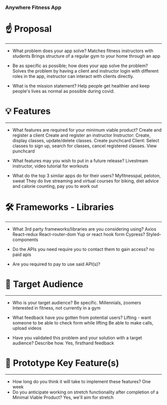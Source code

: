 ### Anywhere Fitness App ###

# ☝️ Proposal
 
---
 
- What problem does your app solve?
Matches fitness instructors with students
Brings structure of a regular gym to your home through an app
 
- Be as specific as possible; how does your app solve the problem?
Solves the problem by having a client and instructor login with different roles in the app, instructor can interact with clients directly.
 
- What is the mission statement?
Help people get healthier and keep people's lives as normal as possible during covid.
 
 
 
 
# 💡 Features
 
---
 
- What features are required for your minimum viable product?
Create and register a client
Create and register an instructor
Instructor: Create, display classes, update/delete classes. Create punchcard
Client: Select classes to sign up, search for classes, cancel registered classes. View punchcard
 
- What features may you wish to put in a future release?
Livestream instructor, video tutorial for workouts
 
- What do the top 3 similar apps do for their users?
Myfitnesspal,  peloton, sweat
They do live streaming and virtual courses for biking, diet advice and calorie counting, pay you to work out
 
 
# 🛠 Frameworks - Libraries
 
---
 
- What 3rd party frameworks/libraries are you considering using?
Axios
React-redux
React-router-dom
Yup or react hook form
Cypress?
Styled-components
 
- Do the APIs you need require you to contact them to gain access?
 no paid apis
 
- Are you required to pay to use said API(s)?
 
 
# 🎯 Target Audience
 
---
 
- Who is your target audience? Be specific.
Millennials, zoomers
Interested in fitness, not currently in a gym
 
 
- What feedback have you gotten from potential users?
Lifting - want someone to be able to check form while lifting
Be able to make calls, upload videos
 
 
- Have you validated this problem and your solution with a target audience? Describe how.
Yes, firsthand feedback
 
 
 
# 🔑 Prototype Key Feature(s)
 
---
 
- How long do you think it will take to implement these features?
One week
- Do you anticipate working on stretch functionality after completion of a Minimal Viable Product?
Yes, we'll aim for stretch

